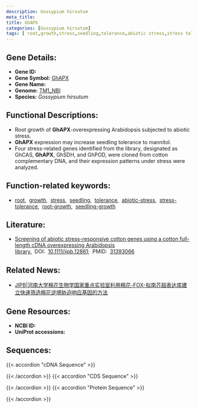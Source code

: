 ```yaml
---
description: Gossypium hirsutum
meta_title:
title: GhAPX
categories: [Gossypium hirsutum]
tags: [ root,growth,stress,seedling,tolerance,abiotic stress,stress tolerance,root growth,seedling growth ]
---
```


## Gene Details:
- **Gene ID:**	[]()
- **Gene Symbol:** <u>GhAPX</u>
- **Gene Name:** 
- **Genome:** [TM1_NBI](https://yanglab.hzau.edu.cn/CottonMD/download.1)
- **Species:** *Gossypium hirsutum*

## Functional Descriptions:
   - Root growth of **GhAPX**-overexpressing Arabidopsis subjected to abiotic stress.
   - **GhAPX** expression may increase seedling tolerance to mannitol.
   - Four stress-related genes identified from the library, designated as GhCAS, **GhAPX**, GhSDH, and GhPOD, were cloned from cotton complementary DNA, and their expression patterns under stress were analyzed.

## Function-related keywords:
   - [root](/tags/root/),&nbsp;&nbsp;[growth](/tags/growth/),&nbsp;&nbsp;[stress](/tags/stress/),&nbsp;&nbsp;[seedling](/tags/seedling/),&nbsp;&nbsp;[tolerance](/tags/tolerance/),&nbsp;&nbsp;[abiotic-stress](/tags/abiotic-stress/),&nbsp;&nbsp;[stress-tolerance](/tags/stress-tolerance/),&nbsp;&nbsp;[root-growth](/tags/root-growth/),&nbsp;&nbsp;[seedling-growth](/tags/seedling-growth/)

## Literature:
   - [Screening of abiotic stress-responsive cotton genes using a cotton full-length cDNA overexpressing Arabidopsis library.]( https://onlinelibrary.wiley.com/doi/10.1111/jipb.12861)&nbsp;&nbsp;DOI:&nbsp;&nbsp;[10.1111/jipb.12861](https://onlinelibrary.wiley.com/doi/10.1111/jipb.12861);&nbsp;&nbsp;PMID:&nbsp;&nbsp;[31393066](https://pubmed.ncbi.nlm.nih.gov/31393066/)

## Related News:
   - [JIPB|河南大学棉花生物学国家重点实验室利用棉花-FOX-拟南芥超表达库建立快速筛选棉花逆境胁迫响应基因的方法](https://mp.weixin.qq.com/s?__biz=Mzg3MDEwNDEyMg==&mid=2247485512&idx=3&sn=89845460d0ae8aba90e7f480db021fc6&chksm=ce93a51df9e42c0b940bb4e1016dfd92807c187949c6490e4ab78ccf2c628c043992041f5e39&scene=27#wechat_redirect)

## Gene Resources:
- **NCBI ID:**  [](https://www.ncbi.nlm.nih.gov/gene/?term=)
- **UniProt accessions:** [](https://www.uniprot.org/uniprotkb//entry)



## Sequences:
{{< accordion "cDNA Sequence" >}}

{{< /accordion >}}
{{< accordion "CDS Sequence" >}}

{{< /accordion >}}
{{< accordion "Protein Sequence" >}}

{{< /accordion >}}
